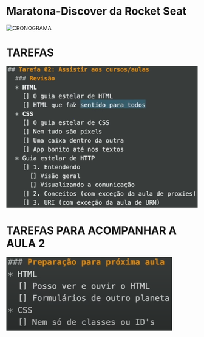 # Maratona-Discover da Rocket Seat

![CRONOGRAMA](https://github.com/ImGabreuw/Maratona-Discover/blob/master/cronograma/cronograma.PNG)

# TAREFAS

![TAREFA](https://github.com/ImGabreuw/Maratona-Discover/blob/master/Anotacoes/tarefa.PNG)

# TAREFAS PARA ACOMPANHAR A AULA 2

![TAREFA-PROXIMA-AULA](https://github.com/ImGabreuw/Maratona-Discover/blob/master/Anotacoes/tarefa_proxima_aula.PNG)
